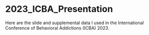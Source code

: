 # 2023_ICBA_Presentation
Here are the slide and supplemental data I used in the International Conference of Behavioral Addictions (ICBA) 2023.
